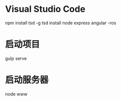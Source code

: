 # Visual Studio Code
npm install tsd -g
tsd install node express angular -ros

# 启动项目
gulp serve

# 启动服务器
node www
